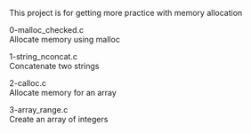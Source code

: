 This project is for getting more practice with memory allocation

0-malloc_checked.c<br>
Allocate memory using malloc

1-string_nconcat.c<br>
Concatenate two strings

2-calloc.c<br>
Allocate memory for an array

3-array_range.c<br>
Create an array of integers
